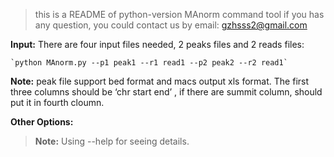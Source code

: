 > this is a README of python-version MAnorm command tool
> if you has any question, you could contact us by email: gzhsss2@gmail.com

**Input:**
There are four input files needed, 2 peaks files and 2 reads files:
    
    `python MAnorm.py --p1 peak1 --r1 read1 --p2 peak2 --r2 read1`

**Note:** peak file support bed format and macs output xls format. The first three columns 
should be ‘chr start end’ , if there are summit column, should put it in fourth cloumn.

**Other Options:**
> **Note:** Using --help for seeing details.
